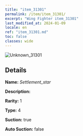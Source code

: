 ```yaml
---
title: "item_31301"
permalink: /item/item_31301/
excerpt: "Wing Fighter item_31301"
last_modified_at: 2024-01-09
locale: en
ref: "item_31301.md"
toc: false
classes: wide
---
```



 ![Unknown_31301](/images/item/Settlement_star_p.png)



## Details

 **Name:** *Settlement_star* 

 **Description:** 

 **Rarity:** 1 

 **Type:** 4 

 **Suction:** true 

 **Auto Suction:** false 


